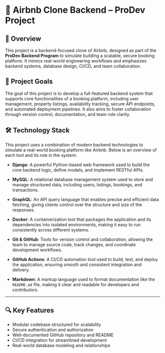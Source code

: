 # 🏡 Airbnb Clone Backend – ProDev Project

## 📌 Overview

This project is a backend-focused clone of Airbnb, designed as part of the **ProDev Backend Program** to simulate building a scalable, secure booking platform. It mimics real-world engineering workflows and emphasizes backend systems, database design, CI/CD, and team collaboration.

## 🎯 Project Goals

The goal of this project is to develop a full-featured backend system that supports core functionalities of a booking platform, including user management, property listings, availability tracking, secure API endpoints, and automated deployment pipelines. It also aims to foster collaboration through version control, documentation, and team role clarity.

## 🛠️ Technology Stack

This project uses a combination of modern backend technologies to simulate a real-world booking platform like Airbnb. Below is an overview of each tool and its role in the system:

- **Django**: A powerful Python-based web framework used to build the core backend logic, define models, and implement RESTful APIs.

- **MySQL**: A relational database management system used to store and manage structured data, including users, listings, bookings, and transactions.

- **GraphQL**: An API query language that enables precise and efficient data fetching, giving clients control over the structure and size of the responses.

- **Docker**: A containerization tool that packages the application and its dependencies into isolated environments, making it easy to run consistently across different systems.

- **Git & GitHub**: Tools for version control and collaboration, allowing the team to manage source code, track changes, and coordinate development workflows.

- **GitHub Actions**: A CI/CD automation tool used to build, test, and deploy the application, ensuring smooth and consistent integration and delivery.

- **Markdown**: A markup language used to format documentation like the `README.md` file, making it clear and readable for developers and contributors.


---

## 🔍 Key Features

- Modular codebase structured for scalability
- Secure authentication and authorization
- Well-documented GitHub repository and README
- CI/CD integration for streamlined development
- Real-world database modeling and relationships
